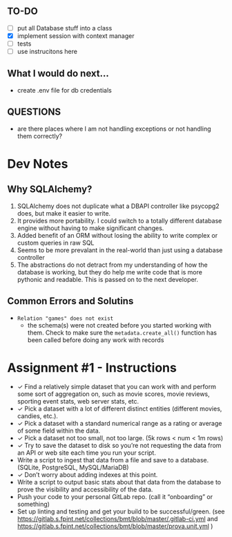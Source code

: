 TO-DO
-----
* [ ] put all Database stuff into a class
* [x] implement session with context manager
* [ ] tests
* [ ] use instrucitons here

## What I would do next...
*  create .env file for db credentials


## QUESTIONS
- are there places where I am not handling exceptions or not handling them
  correctly?
  

# Dev Notes
## Why SQLAlchemy?
1.  SQLAlchemy does not duplicate what a DBAPI controller like psycopg2 does, but make it easier to write.
2.  It provides more portability. I could switch to a totally different database engine without having to make significant changes.
3.  Added benefit of an ORM without losing the ability to write complex or
    custom queries in raw SQL
4.  Seems to be more prevalant in the real-world than just using a database
    controller
5.  The abstractions do not detract from my understanding of how the database
    is working, but they do help me write code that is more pythonic and
    readable. This is passed on to the next developer.

## Common Errors and Solutins
*  `Relation "games" does not exist`
    - the schema(s) were not created before you started working with them. Check to make sure the `metadata.create_all()` function has been called before doing any work with records 

# Assignment #1 - Instructions
*    ✓ Find a relatively simple dataset that you can work with and perform some sort of aggregation on, such as movie scores, movie reviews, sporting event stats, web server stats, etc.
*    ✓ Pick a dataset with a lot of different distinct entities (different movies, candies, etc.).
*    ✓ Pick a dataset with a standard numerical range as a rating or average of some field within the data.
*    ✓ Pick a dataset not too small, not too large. (5k rows < num < 1m rows)
*    ✓ Try to save the dataset to disk so you’re not requesting the data from an API or web site each time you run your script.
*    Write a script to ingest that data from a file and save to a database. (SQLite, PostgreSQL, MySQL/MariaDB)
*    ✓ Don’t worry about adding indexes at this point.
*    Write a script to output basic stats about that data from the database to prove the visibility and accessibility of the data.
*    Push your code to your personal GitLab repo. (call it “onboarding” or something)
*    Set up linting and testing and get your build to be successful/green. (see https://gitlab.s.fpint.net/collections/bmt/blob/master/.gitlab-ci.yml and https://gitlab.s.fpint.net/collections/bmt/blob/master/prova.unit.yml )
